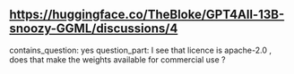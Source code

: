 ## https://huggingface.co/TheBloke/GPT4All-13B-snoozy-GGML/discussions/4

contains_question: yes
question_part: I see that licence is apache-2.0 , does that make the weights available for commercial use ?